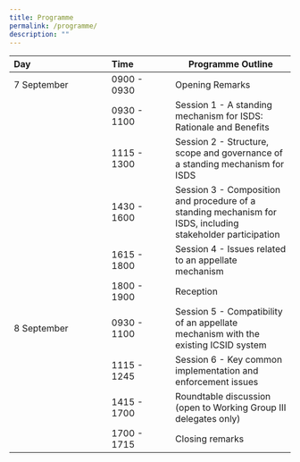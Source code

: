 ```yaml
---
title: Programme
permalink: /programme/
description: ""
---
```

| Day⠀⠀⠀⠀⠀⠀⠀⠀⠀⠀⠀ | Time⠀⠀⠀⠀⠀ | Programme Outline |
| -------- | -------- | -------- |
| 7 September     | 0900 - 0930    | Opening Remarks  |
|       | 0930 - 1100    | Session 1 - A standing mechanism for ISDS: Rationale and Benefits  |
|       | 1115 - 1300    | Session 2 - Structure, scope and governance of a standing mechanism for ISDS  |
|       | 1430 - 1600    | Session 3 - Composition and procedure of a standing mechanism for ISDS, including stakeholder participation  |
|      | 1615 - 1800    | Session 4 - Issues related to an appellate mechanism  |
|       | 1800 - 1900    | Reception |
| 8 September     | 0930 - 1100    | Session 5 - Compatibility of an appellate mechanism with the existing ICSID system  |
|      | 1115 - 1245    | Session 6 - Key common implementation and enforcement issues  |
|      | 1415 - 1700    | Roundtable discussion (open to Working Group III delegates only)  |
|      | 1700 - 1715    | Closing remarks  |